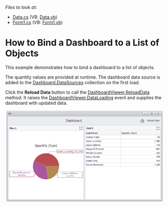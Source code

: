 <!-- default file list -->
*Files to look at*:

* [Data.cs](./CS/Dashboard_BindingToList/Data.cs) (VB: [Data.vb](./VB/Dashboard_BindingToList/Data.vb))
* [Form1.cs](./CS/Dashboard_BindingToList/Form1.cs) (VB: [Form1.vb](./VB/Dashboard_BindingToList/Form1.vb))
<!-- default file list end -->
# How to Bind a Dashboard to a List of Objects


This example demonstrates how to bind a dashboard to a list of objects.

The quantity values are provided at runtime. The dashboard data source is added to the [Dashboard.DataSources](https://docs.devexpress.com/Dashboard/DevExpress.DashboardCommon.Dashboard.DataSources) collection on the first load.

Click the **Reload Data** button to call the [DashboardViewer.ReloadData](https://docs.devexpress.com/Dashboard/Devexpress.DashboardWin.DashboardViewer.ReloadData.overloads) method. It raises the [DashboardViewer.DataLoading](https://docs.devexpress.com/Dashboard/DevExpress.DashboardWin.DashboardViewer.DataLoading) event and supplies the dashboard with updated data.

![](/images/screenshot.png)


